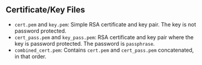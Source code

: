 ## Certificate/Key Files

- `cert.pem` and `key.pem`: Simple RSA certificate and key pair. The key is not password protected.
- `cert_pass.pem` and `key_pass.pem`: RSA certificate and key pair where the key is password protected. The password is `passphrase`.
- `combined_cert.pem`: Contains `cert.pem` and `cert_pass.pem` concatenated, in that order.